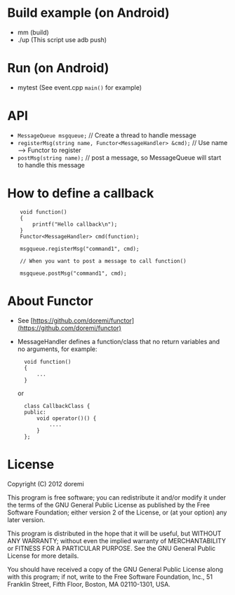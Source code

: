 # Build example (on Android) #

* mm (build)
* ./up (This script use adb push)


# Run (on Android) #

* mytest (See event.cpp `main()` for example)

# API #

* `MessageQueue msgqueue;`	// Create a thread to handle message
* `registerMsg(string name, Functor<MessageHandler> &cmd);`    // Use name --> Functor to register
* `postMsg(string name);`	   			   // post a message, so MessageQueue will start to handle this message


# How to define a callback #

        void function()
		{
		    printf("Hello callback\n");
		}
        Functor<MessageHandler> cmd(function);
		
		msgqueue.registerMsg("command1", cmd);
		
		// When you want to post a message to call function()
		
		msgqueue.postMsg("command1", cmd);

# About Functor #

* See [https://github.com/doremi/functor](https://github.com/doremi/functor)
* MessageHandler defines a function/class that no return variables and no arguments, for example:

        void function()
		{
		    ...
		}

    or

		class CallbackClass {
		public:
		    void operator()() {
			    ....
			}
		};
		

# License #

Copyright (C) 2012  doremi

This program is free software; you can redistribute it and/or
modify it under the terms of the GNU General Public License
as published by the Free Software Foundation; either version 2
of the License, or (at your option) any later version.

This program is distributed in the hope that it will be useful,
but WITHOUT ANY WARRANTY; without even the implied warranty of
MERCHANTABILITY or FITNESS FOR A PARTICULAR PURPOSE.  See the
GNU General Public License for more details.

You should have received a copy of the GNU General Public License
along with this program; if not, write to the Free Software
Foundation, Inc., 51 Franklin Street, Fifth Floor, Boston, MA  02110-1301, USA.
